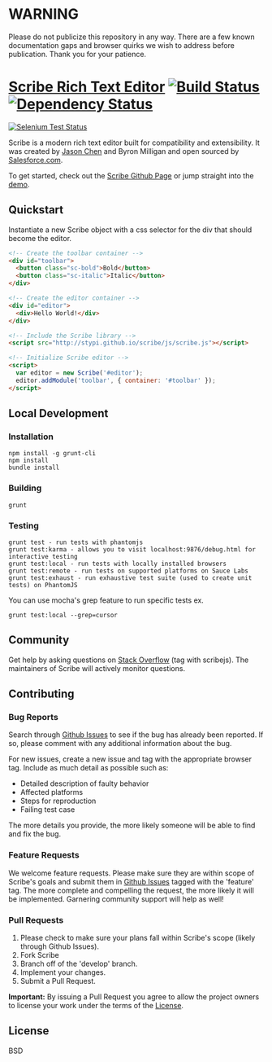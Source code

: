 # WARNING

Please do not publicize this repository in any way. There are a few known documentation gaps and browser quirks we wish to address before publication. Thank you for your patience.


# [Scribe Rich Text Editor](http://stypi.github.io/scribe) [![Build Status](https://secure.travis-ci.org/stypi/scribe.png?branch=master)](http://travis-ci.org/stypi/scribe) [![Dependency Status](https://gemnasium.com/stypi/scribe.png)](https://gemnasium.com/stypi/scribe)

[![Selenium Test Status](https://saucelabs.com/browser-matrix/scribe.svg)](https://saucelabs.com/u/scribe)

Scribe is a modern rich text editor built for compatibility and extensibility. It was created by [Jason Chen](https://twitter.com/jhchen) and Byron Milligan and open sourced by [Salesforce.com](http://www.salesforce.com).

To get started, check out the [Scribe Github Page](http://stypi.github.io/scribe) or jump straight into the [demo](http://stypi.github.io/scribe/examples/advanced/).

## Quickstart

Instantiate a new Scribe object with a css selector for the div that should become the editor.

```html
<!-- Create the toolbar container -->
<div id="toolbar">
  <button class="sc-bold">Bold</button>
  <button class="sc-italic">Italic</button>
</div>

<!-- Create the editor container -->
<div id="editor">
  <div>Hello World!</div>
</div>

<!-- Include the Scribe library -->
<script src="http://stypi.github.io/scribe/js/scribe.js"></script>

<!-- Initialize Scribe editor -->
<script>
  var editor = new Scribe('#editor');
  editor.addModule('toolbar', { container: '#toolbar' });
</script>
```

## Local Development

### Installation

    npm install -g grunt-cli
    npm install
    bundle install

### Building

    grunt

### Testing

    grunt test - run tests with phantomjs
    grunt test:karma - allows you to visit localhost:9876/debug.html for interactive testing
    grunt test:local - run tests with locally installed browsers
    grunt test:remote - run tests on supported platforms on Sauce Labs
    grunt test:exhaust - run exhaustive test suite (used to create unit tests) on PhantomJS

You can use mocha's grep feature to run specific tests ex.

    grunt test:local --grep=cursor
    
## Community

Get help by asking questions on [Stack Overflow](http://stackoverflow.com/) (tag with scribejs). The maintainers of Scribe will actively monitor questions.

## Contributing

### Bug Reports

Search through [Github Issues](https://github.com/stypi/scribe/issues) to see if the bug has already been reported. If so, please comment with any additional information about the bug.

For new issues, create a new issue and tag with the appropriate browser tag. Include as much detail as possible such as:

- Detailed description of faulty behavior
- Affected platforms
- Steps for reproduction
- Failing test case

The more details you provide, the more likely someone will be able to find and fix the bug.

### Feature Requests

We welcome feature requests. Please make sure they are within scope of Scribe's goals and submit them in [Github Issues](https://github.com/stypi/scribe/issues) tagged with the 'feature' tag. The more complete and compelling the request, the more likely it will be implemented. Garnering community support will help as well!

### Pull Requests

1. Please check to make sure your plans fall within Scribe's scope (likely through Github Issues).
2. Fork Scribe
3. Branch off of the 'develop' branch.
4. Implement your changes.
5. Submit a Pull Request.

**Important:** By issuing a Pull Request you agree to allow the project owners to license your work under the terms of the [License](https://github.com/stypi/scribe/blob/master/LICENSE).

## License

BSD
